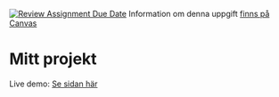 [![Review Assignment Due Date](https://classroom.github.com/assets/deadline-readme-button-22041afd0340ce965d47ae6ef1cefeee28c7c493a6346c4f15d667ab976d596c.svg)](https://classroom.github.com/a/86U7Ke2S)
Information om denna uppgift [finns på Canvas](https://chasacademy.instructure.com/courses/585/assignments/3056?module_item_id=16220)

# Mitt projekt

Live demo: [Se sidan här](https://68f0e66ef3af832cc7157ccc--adrian-01-uppgift.netlify.app)
